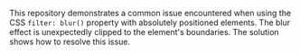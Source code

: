 This repository demonstrates a common issue encountered when using the CSS `filter: blur()` property with absolutely positioned elements. The blur effect is unexpectedly clipped to the element's boundaries. The solution shows how to resolve this issue.